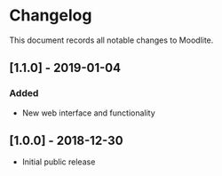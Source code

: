 # Changelog

This document records all notable changes to Moodlite.

## [1.1.0] - 2019-01-04
### Added
- New web interface and functionality


## [1.0.0] - 2018-12-30
- Initial public release
